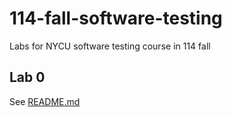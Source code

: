# 114-fall-software-testing
Labs for NYCU software testing course in 114 fall


## Lab 0

See [README.md](Lab0/README.md)